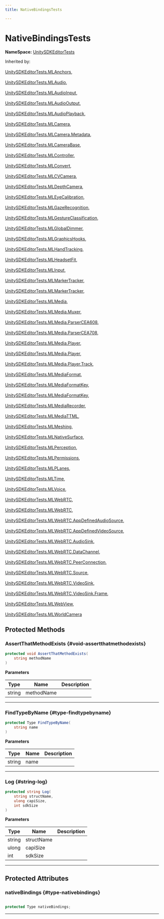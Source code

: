 ```yaml
---
title: NativeBindingsTests

---
```


# NativeBindingsTests



**NameSpace:** 
[UnitySDKEditorTests](/versioned_docs/version-22-May-2023/unity-api/api/UnitySDKEditorTests/UnitySDKEditorTests.md) 





Inherited by: <br></br>[UnitySDKEditorTests.MLAnchors](/versioned_docs/version-22-May-2023/unity-api/api/UnitySDKEditorTests/UnitySDKEditorTests.MLAnchors.md), <br></br>[UnitySDKEditorTests.MLAudio](/versioned_docs/version-22-May-2023/unity-api/api/UnitySDKEditorTests/UnitySDKEditorTests.MLAudio.md), <br></br>[UnitySDKEditorTests.MLAudioInput](/versioned_docs/version-22-May-2023/unity-api/api/UnitySDKEditorTests/UnitySDKEditorTests.MLAudioInput.md), <br></br>[UnitySDKEditorTests.MLAudioOutput](/versioned_docs/version-22-May-2023/unity-api/api/UnitySDKEditorTests/UnitySDKEditorTests.MLAudioOutput.md), <br></br>[UnitySDKEditorTests.MLAudioPlayback](/versioned_docs/version-22-May-2023/unity-api/api/UnitySDKEditorTests/UnitySDKEditorTests.MLAudioPlayback.md), <br></br>[UnitySDKEditorTests.MLCamera](/versioned_docs/version-22-May-2023/unity-api/api/UnitySDKEditorTests/MLCamera/UnitySDKEditorTests.MLCamera.md), <br></br>[UnitySDKEditorTests.MLCamera.Metadata](/versioned_docs/version-22-May-2023/unity-api/api/UnitySDKEditorTests/MLCamera/UnitySDKEditorTests.MLCamera.Metadata.md), <br></br>[UnitySDKEditorTests.MLCameraBase](/versioned_docs/version-22-May-2023/unity-api/api/UnitySDKEditorTests/UnitySDKEditorTests.MLCameraBase.md), <br></br>[UnitySDKEditorTests.MLController](/versioned_docs/version-22-May-2023/unity-api/api/UnitySDKEditorTests/UnitySDKEditorTests.MLController.md), <br></br>[UnitySDKEditorTests.MLConvert](/versioned_docs/version-22-May-2023/unity-api/api/UnitySDKEditorTests/UnitySDKEditorTests.MLConvert.md), <br></br>[UnitySDKEditorTests.MLCVCamera](/versioned_docs/version-22-May-2023/unity-api/api/UnitySDKEditorTests/UnitySDKEditorTests.MLCVCamera.md), <br></br>[UnitySDKEditorTests.MLDepthCamera](/versioned_docs/version-22-May-2023/unity-api/api/UnitySDKEditorTests/UnitySDKEditorTests.MLDepthCamera.md), <br></br>[UnitySDKEditorTests.MLEyeCalibration](/versioned_docs/version-22-May-2023/unity-api/api/UnitySDKEditorTests/UnitySDKEditorTests.MLEyeCalibration.md), <br></br>[UnitySDKEditorTests.MLGazeRecognition](/versioned_docs/version-22-May-2023/unity-api/api/UnitySDKEditorTests/UnitySDKEditorTests.MLGazeRecognition.md), <br></br>[UnitySDKEditorTests.MLGestureClassification](/versioned_docs/version-22-May-2023/unity-api/api/UnitySDKEditorTests/UnitySDKEditorTests.MLGestureClassification.md), <br></br>[UnitySDKEditorTests.MLGlobalDimmer](/versioned_docs/version-22-May-2023/unity-api/api/UnitySDKEditorTests/UnitySDKEditorTests.MLGlobalDimmer.md), <br></br>[UnitySDKEditorTests.MLGraphicsHooks](/versioned_docs/version-22-May-2023/unity-api/api/UnitySDKEditorTests/UnitySDKEditorTests.MLGraphicsHooks.md), <br></br>[UnitySDKEditorTests.MLHandTracking](/versioned_docs/version-22-May-2023/unity-api/api/UnitySDKEditorTests/UnitySDKEditorTests.MLHandTracking.md), <br></br>[UnitySDKEditorTests.MLHeadsetFit](/versioned_docs/version-22-May-2023/unity-api/api/UnitySDKEditorTests/UnitySDKEditorTests.MLHeadsetFit.md), <br></br>[UnitySDKEditorTests.MLInput](/versioned_docs/version-22-May-2023/unity-api/api/UnitySDKEditorTests/UnitySDKEditorTests.MLInput.md), <br></br>[UnitySDKEditorTests.MLMarkerTracker](/versioned_docs/version-22-May-2023/unity-api/api/UnitySDKEditorTests/UnitySDKEditorTests.MLMarkerTracker.md), <br></br>[UnitySDKEditorTests.MLMarkerTracker](/versioned_docs/version-22-May-2023/unity-api/api/UnitySDKEditorTests/UnitySDKEditorTests.MLMarkerTracker.md), <br></br>[UnitySDKEditorTests.MLMedia](/versioned_docs/version-22-May-2023/unity-api/api/UnitySDKEditorTests/MLMedia/UnitySDKEditorTests.MLMedia.md), <br></br>[UnitySDKEditorTests.MLMedia.Muxer](/versioned_docs/version-22-May-2023/unity-api/api/UnitySDKEditorTests/MLMedia/UnitySDKEditorTests.MLMedia.Muxer.md), <br></br>[UnitySDKEditorTests.MLMedia.ParserCEA608](/versioned_docs/version-22-May-2023/unity-api/api/UnitySDKEditorTests/MLMedia/UnitySDKEditorTests.MLMedia.ParserCEA608.md), <br></br>[UnitySDKEditorTests.MLMedia.ParserCEA708](/versioned_docs/version-22-May-2023/unity-api/api/UnitySDKEditorTests/MLMedia/UnitySDKEditorTests.MLMedia.ParserCEA708.md), <br></br>[UnitySDKEditorTests.MLMedia.Player](/versioned_docs/version-22-May-2023/unity-api/api/UnitySDKEditorTests/MLMedia/Player/UnitySDKEditorTests.MLMedia.Player.md), <br></br>[UnitySDKEditorTests.MLMedia.Player](/versioned_docs/version-22-May-2023/unity-api/api/UnitySDKEditorTests/MLMedia/Player/UnitySDKEditorTests.MLMedia.Player.md), <br></br>[UnitySDKEditorTests.MLMedia.Player.Track](/versioned_docs/version-22-May-2023/unity-api/api/UnitySDKEditorTests/MLMedia/Player/UnitySDKEditorTests.MLMedia.Player.Track.md), <br></br>[UnitySDKEditorTests.MLMediaFormat](/versioned_docs/version-22-May-2023/unity-api/api/UnitySDKEditorTests/UnitySDKEditorTests.MLMediaFormat.md), <br></br>[UnitySDKEditorTests.MLMediaFormatKey](/versioned_docs/version-22-May-2023/unity-api/api/UnitySDKEditorTests/UnitySDKEditorTests.MLMediaFormatKey.md), <br></br>[UnitySDKEditorTests.MLMediaFormatKey](/versioned_docs/version-22-May-2023/unity-api/api/UnitySDKEditorTests/UnitySDKEditorTests.MLMediaFormatKey.md), <br></br>[UnitySDKEditorTests.MLMediaRecorder](/versioned_docs/version-22-May-2023/unity-api/api/UnitySDKEditorTests/UnitySDKEditorTests.MLMediaRecorder.md), <br></br>[UnitySDKEditorTests.MLMediaTTML](/versioned_docs/version-22-May-2023/unity-api/api/UnitySDKEditorTests/UnitySDKEditorTests.MLMediaTTML.md), <br></br>[UnitySDKEditorTests.MLMeshing](/versioned_docs/version-22-May-2023/unity-api/api/UnitySDKEditorTests/UnitySDKEditorTests.MLMeshing.md), <br></br>[UnitySDKEditorTests.MLNativeSurface](/versioned_docs/version-22-May-2023/unity-api/api/UnitySDKEditorTests/UnitySDKEditorTests.MLNativeSurface.md), <br></br>[UnitySDKEditorTests.MLPerception](/versioned_docs/version-22-May-2023/unity-api/api/UnitySDKEditorTests/UnitySDKEditorTests.MLPerception.md), <br></br>[UnitySDKEditorTests.MLPermissions](/versioned_docs/version-22-May-2023/unity-api/api/UnitySDKEditorTests/UnitySDKEditorTests.MLPermissions.md), <br></br>[UnitySDKEditorTests.MLPLanes](/versioned_docs/version-22-May-2023/unity-api/api/UnitySDKEditorTests/UnitySDKEditorTests.MLPLanes.md), <br></br>[UnitySDKEditorTests.MLTime](/versioned_docs/version-22-May-2023/unity-api/api/UnitySDKEditorTests/UnitySDKEditorTests.MLTime.md), <br></br>[UnitySDKEditorTests.MLVoice](/versioned_docs/version-22-May-2023/unity-api/api/UnitySDKEditorTests/UnitySDKEditorTests.MLVoice.md), <br></br>[UnitySDKEditorTests.MLWebRTC](/versioned_docs/version-22-May-2023/unity-api/api/UnitySDKEditorTests/MLWebRTC/UnitySDKEditorTests.MLWebRTC.md), <br></br>[UnitySDKEditorTests.MLWebRTC](/versioned_docs/version-22-May-2023/unity-api/api/UnitySDKEditorTests/MLWebRTC/UnitySDKEditorTests.MLWebRTC.md), <br></br>[UnitySDKEditorTests.MLWebRTC.AppDefinedAudioSource](/versioned_docs/version-22-May-2023/unity-api/api/UnitySDKEditorTests/MLWebRTC/UnitySDKEditorTests.MLWebRTC.AppDefinedAudioSource.md), <br></br>[UnitySDKEditorTests.MLWebRTC.AppDefinedVideoSource](/versioned_docs/version-22-May-2023/unity-api/api/UnitySDKEditorTests/MLWebRTC/UnitySDKEditorTests.MLWebRTC.AppDefinedVideoSource.md), <br></br>[UnitySDKEditorTests.MLWebRTC.AudioSink](/versioned_docs/version-22-May-2023/unity-api/api/UnitySDKEditorTests/MLWebRTC/UnitySDKEditorTests.MLWebRTC.AudioSink.md), <br></br>[UnitySDKEditorTests.MLWebRTC.DataChannel](/versioned_docs/version-22-May-2023/unity-api/api/UnitySDKEditorTests/MLWebRTC/UnitySDKEditorTests.MLWebRTC.DataChannel.md), <br></br>[UnitySDKEditorTests.MLWebRTC.PeerConnection](/versioned_docs/version-22-May-2023/unity-api/api/UnitySDKEditorTests/MLWebRTC/UnitySDKEditorTests.MLWebRTC.PeerConnection.md), <br></br>[UnitySDKEditorTests.MLWebRTC.Source](/versioned_docs/version-22-May-2023/unity-api/api/UnitySDKEditorTests/MLWebRTC/UnitySDKEditorTests.MLWebRTC.Source.md), <br></br>[UnitySDKEditorTests.MLWebRTC.VideoSink](/versioned_docs/version-22-May-2023/unity-api/api/UnitySDKEditorTests/MLWebRTC/VideoSink/UnitySDKEditorTests.MLWebRTC.VideoSink.md), <br></br>[UnitySDKEditorTests.MLWebRTC.VideoSink.Frame](/versioned_docs/version-22-May-2023/unity-api/api/UnitySDKEditorTests/MLWebRTC/VideoSink/UnitySDKEditorTests.MLWebRTC.VideoSink.Frame.md), <br></br>[UnitySDKEditorTests.MLWebView](/versioned_docs/version-22-May-2023/unity-api/api/UnitySDKEditorTests/UnitySDKEditorTests.MLWebView.md), <br></br>[UnitySDKEditorTests.MLWorldCamera](/versioned_docs/version-22-May-2023/unity-api/api/UnitySDKEditorTests/UnitySDKEditorTests.MLWorldCamera.md)




## Protected Methods

### AssertThatMethodExists {#void-assertthatmethodexists}

```csharp
protected void AssertThatMethodExists(
    string methodName
)
```


**Parameters**

| Type | Name  | Description  | 
|--|--|--|
| string |methodName||






-----------

### FindTypeByName {#type-findtypebyname}

```csharp
protected Type FindTypeByName(
    string name
)
```


**Parameters**

| Type | Name  | Description  | 
|--|--|--|
| string |name||






-----------

### Log {#string-log}

```csharp
protected string Log(
    string structName,
    ulong capiSize,
    int sdkSize
)
```


**Parameters**

| Type | Name  | Description  | 
|--|--|--|
| string |structName||
| ulong |capiSize||
| int |sdkSize||






-----------

## Protected Attributes

### nativeBindings {#type-nativebindings}

```csharp

protected Type nativeBindings;

```






-----------


